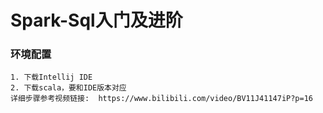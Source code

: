 # Spark-Sql入门及进阶

### 环境配置
    1. 下载Intellij IDE
    2. 下载scala，要和IDE版本对应
    详细步骤参考视频链接:  https://www.bilibili.com/video/BV11J41147iP?p=16
